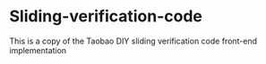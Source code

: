 # Sliding-verification-code
  This is a copy of the Taobao DIY sliding verification code front-end implementation
